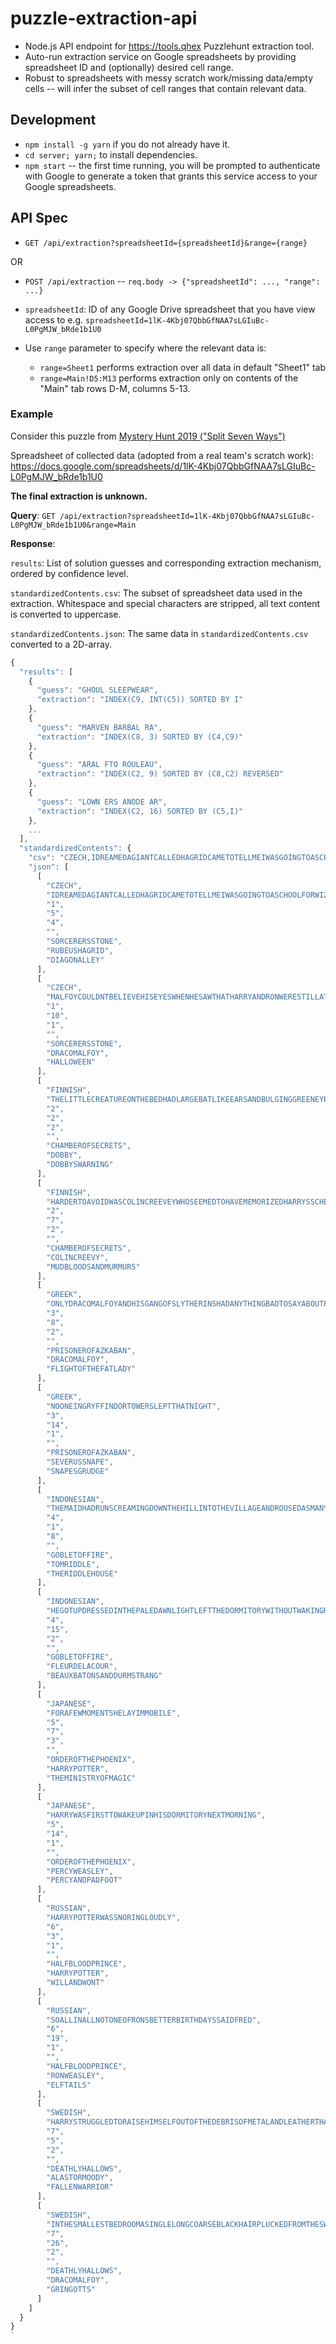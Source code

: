 # puzzle-extraction-api

* Node.js API endpoint for https://tools.qhex Puzzlehunt extraction tool.
* Auto-run extraction service on Google spreadsheets by providing spreadsheet ID and (optionally) desired cell range.
* Robust to spreadsheets with messy scratch work/missing data/empty cells -- will infer the subset of cell ranges that contain relevant data.

## Development
* `npm install -g yarn` if you do not already have it.
* `cd server; yarn;` to install dependencies.
* `npm start` -- the first time running, you will be prompted to authenticate with Google to generate a token that grants this service access to your Google spreadsheets.


## API Spec

* `GET /api/extraction?spreadsheetId={spreadsheetId}&range={range}`

OR

* `POST /api/extraction` -- `req.body -> {"spreadsheetId": ..., "range": ...}`

* `spreadsheetId`: ID of any Google Drive spreadsheet that you have view access to e.g. `spreadsheetId=1lK-4Kbj07QbbGfNAA7sLGIuBc-L0PgMJW_bRde1b1U0`
* Use `range` parameter to specify where the relevant data is:
  - `range=Sheet1` performs extraction over all data in default "Sheet1" tab
  - `range=Main!D5:M13` performs extraction only on contents of the "Main" tab rows D-M, columns 5-13.

### Example

Consider this puzzle from [Mystery Hunt 2019 ("Split Seven Ways")](http://web.mit.edu/puzzle/www/2019/puzzle/split_seven_ways.html)

Spreadsheet of collected data (adopted from a real team's scratch work):
https://docs.google.com/spreadsheets/d/1lK-4Kbj07QbbGfNAA7sLGIuBc-L0PgMJW_bRde1b1U0
 
 **The final extraction is unknown.**

**Query**: `GET /api/extraction?spreadsheetId=1lK-4Kbj07QbbGfNAA7sLGIuBc-L0PgMJW_bRde1b1U0&range=Main`

**Response**:

`results`: List of solution guesses and corresponding extraction mechanism, ordered by confidence level.

`standardizedContents.csv`: The subset of spreadsheet data used in the extraction. Whitespace and special characters are stripped, all text content is converted to uppercase.

`standardizedContents.json`: The same data in `standardizedContents.csv` converted to a 2D-array.

```javascript
{
  "results": [
    {
      "guess": "GHOUL SLEEPWEAR",
      "extraction": "INDEX(C9, INT(C5)) SORTED BY I"
    },
    {
      "guess": "MARVEN BARBAL RA",
      "extraction": "INDEX(C8, 3) SORTED BY (C4,C9)"
    },
    {
      "guess": "ARAL FTO ROULEAU",
      "extraction": "INDEX(C2, 9) SORTED BY (C8,C2) REVERSED"
    },
    {
      "guess": "LOWN ERS ANODE AR",
      "extraction": "INDEX(C2, 16) SORTED BY (C5,I)"
    },
    ...
  ],
  "standardizedContents": {
    "csv": "CZECH,IDREAMEDAGIANTCALLEDHAGRIDCAMETOTELLMEIWASGOINGTOASCHOOLFORWIZARDS,1,5,4,,SORCERERSSTONE,RUBEUSHAGRID,DIAGONALLEY\nCZECH,MALFOYCOULDNTBELIEVEHISEYESWHENHESAWTHATHARRYANDRONWERESTILLATHOGWARTSNEXTDAYLOOKINGTIREDBUTPERFECTLYCHEERFUL,1,10,1,,SORCERERSSTONE,DRACOMALFOY,HALLOWEEN\nFINNISH,THELITTLECREATUREONTHEBEDHADLARGEBATLIKEEARSANDBULGINGGREENEYESTHESIZEOFTENNISBALLS,2,2,2,,CHAMBEROFSECRETS,DOBBY,DOBBYSWARNING\nFINNISH,HARDERTOAVOIDWASCOLINCREEVEYWHOSEEMEDTOHAVEMEMORIZEDHARRYSSCHEDULE,2,7,2,,CHAMBEROFSECRETS,COLINCREEVY,MUDBLOODSANDMURMURS\nGREEK,ONLYDRACOMALFOYANDHISGANGOFSLYTHERINSHADANYTHINGBADTOSAYABOUTPROFESSORLUPIN,3,8,2,,PRISONEROFAZKABAN,DRACOMALFOY,FLIGHTOFTHEFATLADY\nGREEK,NOONEINGRYFFINDORTOWERSLEPTTHATNIGHT,3,14,1,,PRISONEROFAZKABAN,SEVERUSSNAPE,SNAPESGRUDGE\nINDONESIAN,THEMAIDHADRUNSCREAMINGDOWNTHEHILLINTOTHEVILLAGEANDROUSEDASMANYPEOPLEASSHECOULD,4,1,8,,GOBLETOFFIRE,TOMRIDDLE,THERIDDLEHOUSE\nINDONESIAN,HEGOTUPDRESSEDINTHEPALEDAWNLIGHTLEFTTHEDORMITORYWITHOUTWAKINGRONANDWENTBACKDOWNTOTHEDESERTEDCOMMONROOM,4,15,2,,GOBLETOFFIRE,FLEURDELACOUR,BEAUXBATONSANDDURMSTRANG\nJAPANESE,FORAFEWMOMENTSHELAYIMMOBILE,5,7,3,,ORDEROFTHEPHOENIX,HARRYPOTTER,THEMINISTRYOFMAGIC\nJAPANESE,HARRYWASFIRSTTOWAKEUPINHISDORMITORYNEXTMORNING,5,14,1,,ORDEROFTHEPHOENIX,PERCYWEASLEY,PERCYANDPADFOOT\nRUSSIAN,HARRYPOTTERWASSNORINGLOUDLY,6,3,1,,HALFBLOODPRINCE,HARRYPOTTER,WILLANDWONT\nRUSSIAN,SOALLINALLNOTONEOFRONSBETTERBIRTHDAYSSAIDFRED,6,19,1,,HALFBLOODPRINCE,RONWEASLEY,ELFTAILS\nSWEDISH,HARRYSTRUGGLEDTORAISEHIMSELFOUTOFTHEDEBRISOFMETALANDLEATHERTHATSURROUNDEDHIM,7,5,2,,DEATHLYHALLOWS,ALASTORMOODY,FALLENWARRIOR\nSWEDISH,INTHESMALLESTBEDROOMASINGLELONGCOARSEBLACKHAIRPLUCKEDFROMTHESWEATERHERMIONEHADBEENWEARINGATMALFOYMANORLAYCURLEDINASMALLGLASSPHIALONTHEMANTELPIECE,7,26,2,,DEATHLYHALLOWS,DRACOMALFOY,GRINGOTTS\n",
    "json": [
      [
        "CZECH",
        "IDREAMEDAGIANTCALLEDHAGRIDCAMETOTELLMEIWASGOINGTOASCHOOLFORWIZARDS",
        "1",
        "5",
        "4",
        "",
        "SORCERERSSTONE",
        "RUBEUSHAGRID",
        "DIAGONALLEY"
      ],
      [
        "CZECH",
        "MALFOYCOULDNTBELIEVEHISEYESWHENHESAWTHATHARRYANDRONWERESTILLATHOGWARTSNEXTDAYLOOKINGTIREDBUTPERFECTLYCHEERFUL",
        "1",
        "10",
        "1",
        "",
        "SORCERERSSTONE",
        "DRACOMALFOY",
        "HALLOWEEN"
      ],
      [
        "FINNISH",
        "THELITTLECREATUREONTHEBEDHADLARGEBATLIKEEARSANDBULGINGGREENEYESTHESIZEOFTENNISBALLS",
        "2",
        "2",
        "2",
        "",
        "CHAMBEROFSECRETS",
        "DOBBY",
        "DOBBYSWARNING"
      ],
      [
        "FINNISH",
        "HARDERTOAVOIDWASCOLINCREEVEYWHOSEEMEDTOHAVEMEMORIZEDHARRYSSCHEDULE",
        "2",
        "7",
        "2",
        "",
        "CHAMBEROFSECRETS",
        "COLINCREEVY",
        "MUDBLOODSANDMURMURS"
      ],
      [
        "GREEK",
        "ONLYDRACOMALFOYANDHISGANGOFSLYTHERINSHADANYTHINGBADTOSAYABOUTPROFESSORLUPIN",
        "3",
        "8",
        "2",
        "",
        "PRISONEROFAZKABAN",
        "DRACOMALFOY",
        "FLIGHTOFTHEFATLADY"
      ],
      [
        "GREEK",
        "NOONEINGRYFFINDORTOWERSLEPTTHATNIGHT",
        "3",
        "14",
        "1",
        "",
        "PRISONEROFAZKABAN",
        "SEVERUSSNAPE",
        "SNAPESGRUDGE"
      ],
      [
        "INDONESIAN",
        "THEMAIDHADRUNSCREAMINGDOWNTHEHILLINTOTHEVILLAGEANDROUSEDASMANYPEOPLEASSHECOULD",
        "4",
        "1",
        "8",
        "",
        "GOBLETOFFIRE",
        "TOMRIDDLE",
        "THERIDDLEHOUSE"
      ],
      [
        "INDONESIAN",
        "HEGOTUPDRESSEDINTHEPALEDAWNLIGHTLEFTTHEDORMITORYWITHOUTWAKINGRONANDWENTBACKDOWNTOTHEDESERTEDCOMMONROOM",
        "4",
        "15",
        "2",
        "",
        "GOBLETOFFIRE",
        "FLEURDELACOUR",
        "BEAUXBATONSANDDURMSTRANG"
      ],
      [
        "JAPANESE",
        "FORAFEWMOMENTSHELAYIMMOBILE",
        "5",
        "7",
        "3",
        "",
        "ORDEROFTHEPHOENIX",
        "HARRYPOTTER",
        "THEMINISTRYOFMAGIC"
      ],
      [
        "JAPANESE",
        "HARRYWASFIRSTTOWAKEUPINHISDORMITORYNEXTMORNING",
        "5",
        "14",
        "1",
        "",
        "ORDEROFTHEPHOENIX",
        "PERCYWEASLEY",
        "PERCYANDPADFOOT"
      ],
      [
        "RUSSIAN",
        "HARRYPOTTERWASSNORINGLOUDLY",
        "6",
        "3",
        "1",
        "",
        "HALFBLOODPRINCE",
        "HARRYPOTTER",
        "WILLANDWONT"
      ],
      [
        "RUSSIAN",
        "SOALLINALLNOTONEOFRONSBETTERBIRTHDAYSSAIDFRED",
        "6",
        "19",
        "1",
        "",
        "HALFBLOODPRINCE",
        "RONWEASLEY",
        "ELFTAILS"
      ],
      [
        "SWEDISH",
        "HARRYSTRUGGLEDTORAISEHIMSELFOUTOFTHEDEBRISOFMETALANDLEATHERTHATSURROUNDEDHIM",
        "7",
        "5",
        "2",
        "",
        "DEATHLYHALLOWS",
        "ALASTORMOODY",
        "FALLENWARRIOR"
      ],
      [
        "SWEDISH",
        "INTHESMALLESTBEDROOMASINGLELONGCOARSEBLACKHAIRPLUCKEDFROMTHESWEATERHERMIONEHADBEENWEARINGATMALFOYMANORLAYCURLEDINASMALLGLASSPHIALONTHEMANTELPIECE",
        "7",
        "26",
        "2",
        "",
        "DEATHLYHALLOWS",
        "DRACOMALFOY",
        "GRINGOTTS"
      ]
    ]
  }
}
`
